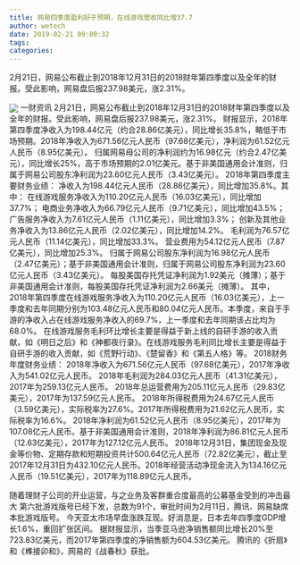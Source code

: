 ```yaml
---
title: 网易四季度盈利好于预期，在线游戏营收同比增37.7
author: wetech
date: 2019-02-21 09:09:32
tags: 
categories: 
---
```

2月21日，网易公布截止到2018年12月31日的2018财年第四季度以及全年的财报。受此影响，网易盘后报237.98美元，涨2.31%。
<!-- more -->
<img align="center" border="0" src="https://imgcdn.yicai.com/uppics/images/2019/02/64dc756110321ddd887a619831216c70.jpg" />
一财资讯
2月21日，网易公布截止到2018年12月31日的2018财年第四季度以及全年的财报。受此影响，网易盘后报237.98美元，涨2.31%。
财报显示，2018年第四季度净收入为198.44亿元（约合28.86亿美元），同比增长35.8%，略低于市场预期。2018年净收入为671.56亿元人民币（97.68亿美元），净利润为61.52亿元人民币（8.95亿美元）。
归属网易母公司的净利润约为16.98亿元（约合2.47亿美元），同比增长25%，高于市场预期的2.01亿美元。基于非美国通用会计准则，归属于网易公司股东净利润为23.60亿元人民币（3.43亿美元）。
2018年第四季度主要财务业绩：
净收入为198.44亿元人民币（28.86亿美元），同比增加35.8%。其中：
在线游戏服务净收入为110.20亿元人民币（16.03亿美元），同比增加37.7%；
电商业务净收入为66.79亿元人民币（9.71亿美元），同比增加43.5%；
广告服务净收入为7.61亿元人民币（1.11亿美元），同比增加3.3%；
创新及其他业务净收入为13.86亿元人民币（2.02亿美元），同比增加14.2%。
毛利润为76.57亿元人民币（11.14亿美元），同比增加33.3%。
营业费用为54.12亿元人民币（7.87亿美元），同比增加25.3%。
归属于网易公司股东净利润为16.98亿元人民币（2.47亿美元）；基于非美国通用会计准则，归属于网易公司股东净利润为23.60亿元人民币（3.43亿美元）。
每股美国存托凭证净利润为1.92美元（摊薄）；基于非美国通用会计准则，每股美国存托凭证净利润为2.66美元（摊薄）。
其中，2018年第四季度在线游戏服务净收入为110.20亿元人民币（16.03亿美元），上一季度和去年同期分别为103.48亿元人民币和80.04亿元人民币。本季度，来自于手游的净收入占在线游戏服务净收入的69.7%，上一季度和去年同期该占比均为68.0%。
在线游戏服务毛利环比增长主要是得益于新上线的自研手游的收入贡献，如《明日之后》和《神都夜行录》。在线游戏服务毛利同比增长主要是得益于自研手游的收入贡献，如《荒野行动》、《楚留香》和《第五人格》等。
2018财务年度财务业绩：
2018年净收入为671.56亿元人民币（97.68亿美元），2017年净收入为541.02亿元人民币。
2018年毛利润为284.03亿元人民币（41.31亿美元），2017年为259.13亿元人民币。
2018年总运营费用为205.11亿元人民币（29.83亿美元），2017年为137.59亿元人民币。
2018年所得税费用为24.67亿元人民币（3.59亿美元），实际税率为27.6%。2017年所得税费用为21.62亿元人民币，实际税率为16.6%。
2018年净利润为61.52亿元人民币（8.95亿美元），2017年为107.08亿元人民币。基于非美国通用会计准则，2018年净利润为86.81亿元人民币（12.63亿美元），2017年为127.12亿元人民币。
2018年12月31日，集团现金及现金等价物、定期存款和短期投资共计500.64亿元人民币（72.82亿美元），截止至2017年12月31日为432.10亿元人民币。2018年经营活动净现金流入为134.16亿元人民币（19.51亿美元），2017年为118.89亿元人民币。
 
 
随着理财子公司的开业运营，与之业务及客群重合度最高的公募基金受到的冲击最大
第六批游戏版号已经下发，总数为91个，审批时间为2月11日，腾讯、网易缺席本批游戏版号。
今天亚太市场早盘涨跌互现。好消息是，日本去年四季度GDP增长1.6%，重回扩张区间。
据财报显示，当季亚马逊净销售额同比增长20%至723.83亿美元，而2017年第四季度的净销售额为604.53亿美元。
腾讯的《折扇》和《榫接卯和》，网易的《战春秋》获批。
